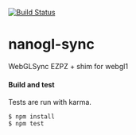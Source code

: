 [![Build Status](https://travis-ci.org/plepers/nanogl-sync.svg?branch=master)](https://travis-ci.org/plepers/nanogl-sync)


# nanogl-sync
WebGLSync EZPZ + shim for webgl1



#### Build and test

Tests are run with karma.

```
$ npm install
$ npm test
```
